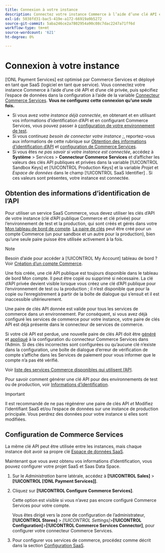 ```yaml
---
title: Connexion à votre instance
description: Connectez votre instance Commerce à l’aide d’une clé API et d’une clé privée, puis spécifiez l’espace de données dans la configuration.
exl-id: 5038fd31-bac5-419e-a172-66919a9b5272
source-git-commit: 5aba246ce2a7802954a90c08c7dac2247a71ff6d
workflow-type: tm+mt
source-wordcount: '621'
ht-degree: 0%

---
```


# Connexion à votre instance

[!DNL Payment Services] est optimisé par Commerce Services et déployé en tant que SaaS (logiciel en tant que service). Vous connectez votre instance Commerce à l’aide d’une clé API et d’une clé privée, puis spécifiez l’espace de données dans la configuration à l’aide de la variable [Connecteur Commerce Services](https://experienceleague.adobe.com/docs/commerce-merchant-services/user-guides/saas.html). **Vous ne configurez cette connexion qu’une seule fois.**

* Si vous avez *votre instance déjà connectée*, en obtenant et en utilisant vos informations d’identification d’API et en configurant Commerce Services, vous pouvez passer à [configuration de votre environnement de test](https://experienceleague.adobe.com/docs/commerce-merchant-services/payment-services/get-started/sandbox.html).
* Si vous continuez *besoin de connecter votre instance ;*, reportez-vous aux informations de cette rubrique sur [Obtention des informations d’identification d’API](#obtain-api-credentials) et [configuration de Commerce Services](#configure-commerce-services).
* Si vous êtes *ne pas savoir si votre instance est connectée*, accédez à **Système** > Services > **Connecteur Commerce Services** et d’afficher les valeurs des clés API publiques et privées dans la variable [!UICONTROL Sandbox Keys] et [!UICONTROL Production Keys] et la variable *Projet* et *Espace de données* dans le champ [!UICONTROL SaaS Identifier] . Si ces valeurs sont présentes, votre instance est connectée.

## Obtention des informations d’identification de l’API

Pour utiliser un service SaaS Commerce, vous devez utiliser les clés d’API de votre instance (clé d’API publique Commerce et clé privée) pour l’environnement de test et la production, qui sont créés et gérés dans votre [Mon tableau de bord de compte](https://account.magento.com/customer/account/login). [La paire de clés](https://docs.magento.com/user-guide/configuration/services/saas.html) peut être créé pour un compte Commerce (un pour sandbox et un autre pour la production), bien qu’une seule paire puisse être utilisée activement à la fois.

>[!NOTE]
>
>Besoin d’aide pour accéder à [!UICONTROL My Account] tableau de bord ? Voir [Création d’un compte Commerce](https://docs.magento.com/user-guide/magento/magento-account-create.html).

Une fois créée, une clé API publique est toujours disponible dans le tableau de bord Mon compte. Il peut être copié ou supprimé si nécessaire. La clé d’API privée devient visible lorsque vous créez une clé d’API publique pour l’environnement de test ou la production ; il n’est disponible que pour la copie ou l’enregistrement à partir de la boîte de dialogue qui s’ensuit et il est inaccessible ultérieurement.

Une paire de clés API donnée est valide pour tous les services de commerce dans un environnement. Par conséquent, si vous avez déjà configuré les services de commerce pour votre instance, votre paire de clés API est déjà présente dans le connecteur de services de commerce.

Si votre clé API est perdue, une nouvelle paire de clés API doit être [généré](https://experienceleague.adobe.com/docs/commerce-merchant-services/payment-services/get-started/connect.html#generate-an-api-key-and-private-key) et [appliqué](https://experienceleague.adobe.com/docs/commerce-merchant-services/payment-services/get-started/connect.html#configure-saas-project) à la configuration du connecteur Commerce Services dans l’Admin. Si des clés incorrectes sont configurées ou qu’aucune clé n’existe dans la configuration, une boîte de dialogue d’erreur de vérification de compte s’affiche dans les Services de paiement pour vous informer que le compte n’a pas été vérifié.

Voir [liste des services Commerce disponibles qui utilisent l’API](https://docs.magento.com/user-guide/system/saas.html#available-services).

Pour savoir comment générer une clé API pour des environnements de test ou de production, voir [Informations d’identification](https://experienceleague.adobe.com/docs/commerce-merchant-services/user-guides/saas.html#apikey).

>[!IMPORTANT]
>Il est recommandé de ne pas régénérer une paire de clés API *et* Modifiez l’identifiant SaaS et/ou l’espace de données sur une instance de production principale. Vous perdrez des données pour votre instance si elles sont modifiées.

## Configuration de Commerce Services

La même clé API peut être utilisée entre les instances, mais chaque instance doit avoir sa propre clé [Espace de données SaaS](https://experienceleague.adobe.com/docs/commerce-merchant-services/user-guides/saas.html#saasenv).

Maintenant que vous avez obtenu vos informations d’identification, vous pouvez configurer votre projet SaaS et Saas Data Space.

1. Sur le _Administration_ barre latérale, accédez à **[!UICONTROL Sales]** > **[!UICONTROL [!DNL Payment Services]]**.
1. Cliquez sur **[!UICONTROL Configure Commerce Services]**.

   Cette option est visible si vous n’avez pas encore configuré Commerce Services pour votre compte.

   Vous êtes dirigé vers la zone de configuration de l’administrateur, **[!UICONTROL Stores]** > _[!UICONTROL Settings]_>**[!UICONTROL Configuration]**>**[!UICONTROL Commerce Services Connector]**, pour configurer votre connecteur Commerce Services.

1. Pour configurer vos services de commerce, procédez comme décrit dans la section [Configuration SaaS](https://experienceleague.adobe.com/docs/commerce-merchant-services/user-guides/integration-services/saas.html#saasenv).
